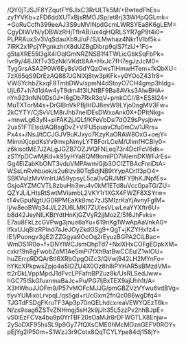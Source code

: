 /QY0jTJSJF8YZqutFY6JlxC3RrULTk5M/+BwtedFhEs=
zy1YVKb+zFD6ddXUTxBjsRMOJSp/et8rj33WHpQGLmk=
+GoRuCcfh399eeAJ3S9uMVINpdGcmLWRSYEa8K6gLEM=
CgyDlWVN/yDBWzRHjTflrAB/ux4qHQRLSYR7gP9t4i0=
PLPRAuxSv3VqSdauXb9J/uF/S/LMwhaz4Nkr1VIbf5k=
7iRK2x1PpjYPgnkzhrX8dUZBgDibrp9qIS7fzIJ+1Fo=
g5taXRE55l3gX4IOqlGmNRZNSB1f4TWLicGbkSqFbPk=
lvr9y/48JXfTv3SzNkIVKdt8AA+HxJc7fH7egJzJcM0=
TygGrsASA2P0W6Ey8sVGdYQzOwsTlHmwHTem+fkQbXU=
7zX65qS9DrEzAQ887JGNlXj8tw3pKFk+y0YOoZ431r8=
VWSYchbZkxqF8TmbDWv/xpmN4dStoyO7CH4gmp3hldg=
UjL67+h7d1dAw4yT9dm4f3lLNtBF9Ba8AVks3AlwBHA=
nYn923nNN0Ds0J+I6gDb7RkR3qV+pmkCC//B+ES8I24=
MuTXTorM4s+DrGlBnVkPBjlHDJ8evW9LYjo0ogMV3Fw=
2kCYTY/CjSvVLM8rJhb7neIDEsDWxoAnk0X+DPItNkg=
+mnwLg63yN+piFAK2jJQLf/KFeVbDsl7dOZ9sPysjbw=
2ux51FTElsd/AQBsgDvZ+VIFU5puavCfu0mCv/1JRrs=
Px4x+/NsJ/tCCJGJV9uKJxyo7KzyKaORAW8OxG+oejY=
MimnXjcpdKsYv9mvpNmyLYTBForLCeM/UlimfHCBIy0=
z6kisotME7J2ALgJGZB7OZJVQFNLeq73r4DcIFcV6dk=
zS1YpDCwMjKd+k95yHYaRQM9omIPD7lAlemDKWFJrEs=
Gg4EiZabKbONT3vduVMPAwmiGjb3OClZTBAcFnriDtA=
WSsLnRvhbuok/s2u6lzv80Tq5djNB9tYypACrl13pO4=
SBKVuIzMvVmIrUA59ypsyL5ca0vQRJMtFY9hKJNpfEs=
GsjoAYZMCVTL8zbuHn3wu4v0kM1ETd8uVcc0paTG/ZU=
QZYJLiLHtsRtSwtMViambL2VKY1r1XGX4FWZF8XSYrw=
tT4vGpuNgtUG0RPMEaKk8mc7zJSMIzrKaYjAvnyFgIM=
lj/w8eoBWq34J/L22U6LMKl7ZU/esVLwLeaYYXftr6U=
b8d42JeyNlLKBtYdtHnKjGZVyR2jjMozZ/5f6JhFvks=
E7au8FkLzcGVPwg3jnuo6aYu+619nKg1WwApAaVnkA0=
IfkxUJqBIzRPInd7aJeJOyZkdGSg9+QgT+jKZYHxfz4=
lE1/Puongv3gE2lZZGgya9OcOq2rEyuzBGPA2CiLBac=
WmDS1R0o+f+DNYlWCJsmOhpTd7+NxlXHxCOFgEDpkXM=
cxkr19n8gFwobZoM1Ae5mPi7fXh9atBwCCEulZ1wlOU=
huZErrpRDQArBtI6XRbOpgOiZc3/QVwj942LH2MYnFo=
hYKcXPkpwsZpjo4o5IOZU4X0Oz8h8iPYHAR5sBMzdVM=
tt2rDkLVppMpdJ1dFvcLPFafnBPZuz8k/UsRLSedJww=
hGC75lSkGfuxnmaBaJc+Pu/PG7ljBxTEX9ajUhh1t/A=
X3HWhuJJOFm9/P57vMOFcMJJG/pmGBZVzVYwu6vdBVg=
tlyvYUMixoLrvpqL/qs5gd+rUcGxm2fnQc086wgDfq4=
TJGTdFSDgFKruTF3Ap3p70nQELhdcxreaVEWYQEzT6k=
N/zs9oag6ZSTvZNHmgj5sH2k9jJh35L5zzPv2hhBJpE=
vS0iEzFCVa4bu9p0YrTBF20sOaMJr8rDFWGTLX8Enjw=
2ySoDXF95hsSL9p9Gy77tQXsCME0hMcMOznGEFV0ROY=
pEjYg2lP50m+S1WzJ3r9Cotx8QqTCYLYpe84dj158jY=
